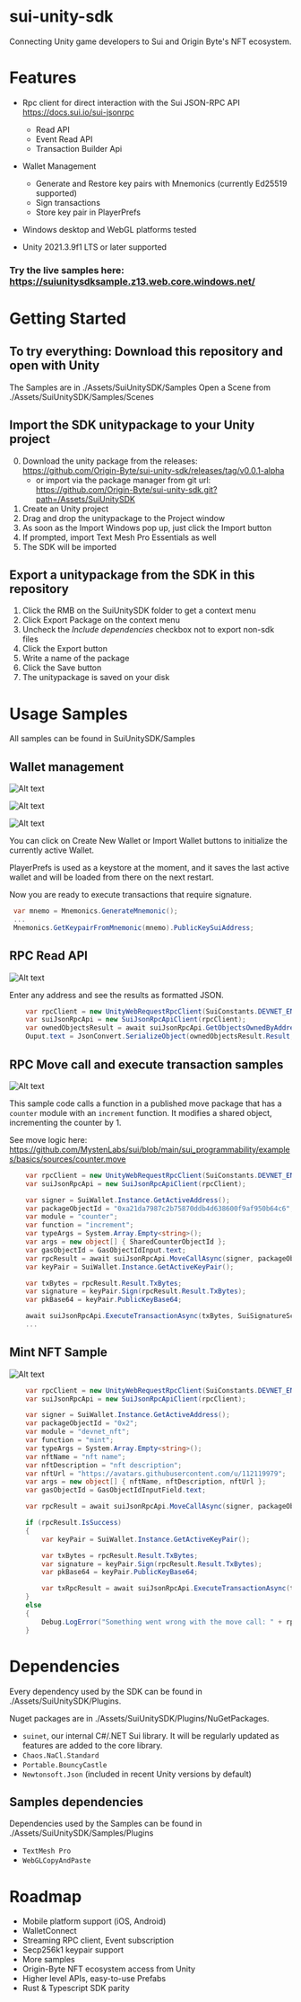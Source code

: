 # sui-unity-sdk

Connecting Unity game developers to Sui and Origin Byte's NFT ecosystem.

# Features
- Rpc client for direct interaction with the Sui JSON-RPC API https://docs.sui.io/sui-jsonrpc
    - Read API
    - Event Read API
    - Transaction Builder Api
- Wallet Management 
    - Generate and Restore key pairs with Mnemonics (currently Ed25519 supported)
    - Sign transactions
    - Store key pair in PlayerPrefs

- Windows desktop and WebGL platforms tested
- Unity 2021.3.9f1 LTS or later supported

### Try the live samples here: https://suiunitysdksample.z13.web.core.windows.net/ 

# Getting Started

## To try everything: Download this repository and open with Unity

The Samples are in ./Assets/SuiUnitySDK/Samples
Open a Scene from ./Assets/SuiUnitySDK/Samples/Scenes

## Import the SDK unitypackage to your Unity project
0. Download the unity package from the releases: https://github.com/Origin-Byte/sui-unity-sdk/releases/tag/v0.0.1-alpha
    - or import via the package manager from git url: https://github.com/Origin-Byte/sui-unity-sdk.git?path=/Assets/SuiUnitySDK
1. Create an Unity project
2. Drag and drop the unitypackage to the Project window
3. As soon as the Import Windows pop up, just click the Import button
4. If prompted, import Text Mesh Pro Essentials as well
5. The SDK will be imported

## Export a unitypackage from the SDK in this repository
1. Click the RMB on the SuiUnitySDK folder to get a context menu
2. Click Export Package on the context menu
3. Uncheck the *Include dependencies* checkbox not to export non-sdk files
4. Click the Export button
5. Write a name of the package
6. Click the Save button
7. The unitypackage is saved on your disk

# Usage Samples

All samples can be found in SuiUnitySDK/Samples

## Wallet management
![Alt text](/imgs/wallet_ui_1.png "Wallet UI")


![Alt text](/imgs/create_new_wallet.png "Create New Wallet")


![Alt text](/imgs/import_wallet.png "Import Wallet")


You can click on Create New Wallet or Import Wallet buttons to initialize the currently active Wallet.


PlayerPrefs is used as a keystore at the moment, and it saves the last active wallet and will be loaded from there on the next restart.


Now you are ready to execute transactions that require signature.

```csharp
 var mnemo = Mnemonics.GenerateMnemonic();
 ...
 Mnemonics.GetKeypairFromMnemonic(mnemo).PublicKeySuiAddress;
```

## RPC Read API
![Alt text](/imgs/read_api.png "Read API test")

Enter any address and see the results as formatted JSON.

```csharp
    var rpcClient = new UnityWebRequestRpcClient(SuiConstants.DEVNET_ENDPOINT);
    var suiJsonRpcApi = new SuiJsonRpcApiClient(rpcClient);
    var ownedObjectsResult = await suiJsonRpcApi.GetObjectsOwnedByAddressAsync(Input.text);
    Ouput.text = JsonConvert.SerializeObject(ownedObjectsResult.Result, Formatting.Indented);
```

## RPC Move call and execute transaction samples

![Alt text](/imgs/transactions.png "Transactions")

This sample code calls a function in a published move package that has a ```counter``` module with an ```increment``` function. It modifies a shared object, incrementing the counter by 1. 

See move logic here: https://github.com/MystenLabs/sui/blob/main/sui_programmability/examples/basics/sources/counter.move

```csharp
    var rpcClient = new UnityWebRequestRpcClient(SuiConstants.DEVNET_ENDPOINT);
    var suiJsonRpcApi = new SuiJsonRpcApiClient(rpcClient);

    var signer = SuiWallet.Instance.GetActiveAddress();
    var packageObjectId = "0xa21da7987c2b75870ddb4d638600f9af950b64c6";
    var module = "counter";
    var function = "increment";
    var typeArgs = System.Array.Empty<string>();
    var args = new object[] { SharedCounterObjectId };
    var gasObjectId = GasObjectIdInput.text;
    var rpcResult = await suiJsonRpcApi.MoveCallAsync(signer, packageObjectId, module, function, typeArgs, args, gasObjectId, 2000);
    var keyPair = SuiWallet.Instance.GetActiveKeyPair();

    var txBytes = rpcResult.Result.TxBytes;
    var signature = keyPair.Sign(rpcResult.Result.TxBytes);
    var pkBase64 = keyPair.PublicKeyBase64;

    await suiJsonRpcApi.ExecuteTransactionAsync(txBytes, SuiSignatureScheme.ED25519, signature, pkBase64);
    ...
```

## Mint NFT Sample

![Alt text](/imgs/mint_nft.png "Mint NFT")

```csharp
    var rpcClient = new UnityWebRequestRpcClient(SuiConstants.DEVNET_ENDPOINT);
    var suiJsonRpcApi = new SuiJsonRpcApiClient(rpcClient);

    var signer = SuiWallet.Instance.GetActiveAddress();
    var packageObjectId = "0x2";
    var module = "devnet_nft";
    var function = "mint";
    var typeArgs = System.Array.Empty<string>();
    var nftName = "nft name";
    var nftDescription = "nft description";
    var nftUrl = "https://avatars.githubusercontent.com/u/112119979";
    var args = new object[] { nftName, nftDescription, nftUrl };
    var gasObjectId = GasObjectIdInputField.text;

    var rpcResult = await suiJsonRpcApi.MoveCallAsync(signer, packageObjectId, module, function, typeArgs, args, gasObjectId, 2000);

    if (rpcResult.IsSuccess)
    {
        var keyPair = SuiWallet.Instance.GetActiveKeyPair();

        var txBytes = rpcResult.Result.TxBytes;
        var signature = keyPair.Sign(rpcResult.Result.TxBytes);
        var pkBase64 = keyPair.PublicKeyBase64;

        var txRpcResult = await suiJsonRpcApi.ExecuteTransactionAsync(txBytes, SuiSignatureScheme.ED25519, signature, pkBase64);
    }
    else
    {
        Debug.LogError("Something went wrong with the move call: " + rpcResult.ErrorMessage);
    }

```

# Dependencies

Every dependency used by the SDK can be found in ./Assets/SuiUnitySDK/Plugins.

Nuget packages are in ./Assets/SuiUnitySDK/Plugins/NuGetPackages.

- `suinet`, our internal C#/.NET Sui library. It will be regularly updated as features are added to the core library.
- `Chaos.NaCl.Standard`
- `Portable.BouncyCastle`
- `Newtonsoft.Json` (included in recent Unity versions by default)

## Samples dependencies

Dependencies used by the Samples can be found in ./Assets/SuiUnitySDK/Samples/Plugins

- `TextMesh Pro`
- `WebGLCopyAndPaste`

# Roadmap
- Mobile platform support (iOS, Android)
- WalletConnect
- Streaming RPC client, Event subscription
- Secp256k1 keypair support
- More samples
- Origin-Byte NFT ecosystem access from Unity
- Higher level APIs, easy-to-use Prefabs 
- Rust & Typescript SDK parity
